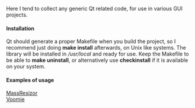 
Here I tend to collect any generic Qt related code, for use in various GUI projects.

#### Installation

Qt should generate a proper Makefile when you build the project, so I recommend just doing **make install** afterwards, on Unix like systems. The library will be installed in */usr/local* and ready for use. 
Keep the Makefile to be able to **make uninstall**, or alternatively use **checkinstall** if it is available on your system.

#### Examples of usage

[MassResizor](https://github.com/namark/MassResizor)  
[Voomie](https://github.com/namark/Voomie)
